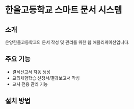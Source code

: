 # 한올고등학교 스마트 문서 시스템

## 소개
온양한올고등학교의 문서 작성 및 관리를 위한 웹 애플리케이션입니다.

## 주요 기능
- 결석신고서 자동 생성
- 교외체험학습 신청서/결과보고서 작성
- 교사 전용 관리 기능

## 설치 방법
